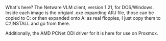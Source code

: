 
What's here? The Netware VLM client, version 1.21, for DOS/Windows. Inside each image is the origianl .exe expanding ARJ file, those can be copied to C: or then expanded onto A: as real floppies, I just copy them to C:\INSTALL and go from there.

Additionally, the AMD PCNet ODI driver for it is here for use on Proxmox.

